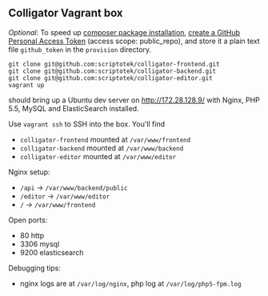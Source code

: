 
## Colligator Vagrant box

*Optional*: To speed up [composer package installation](https://blog.viaduct.io/composer-github-api/),
[create a GitHub Personal Access Token](https://github.com/settings/tokens/new)
(access scope: public_repo), and store it a plain text file `github_token`
in the `provision` directory.

    git clone git@github.com:scriptotek/colligator-frontend.git
    git clone git@github.com:scriptotek/colligator-backend.git
    git clone git@github.com:scriptotek/colligator-editor.git
    vagrant up

should bring up a Ubuntu dev server on http://172.28.128.9/
with Nginx, PHP 5.5, MySQL and ElasticSearch installed.

Use `vagrant ssh` to SSH into the box. You'll find

* `colligator-frontend` mounted at `/var/www/frontend`
* `colligator-backend` mounted at `/var/www/backend`
* `colligator-editor` mounted at `/var/www/editor`

Nginx setup:

* `/api` → `/var/www/backend/public`
* `/editor` → `/var/www/editor`
* `/` → `/var/www/frontend`

Open ports:

* 80 http
* 3306 mysql
* 9200 elasticsearch

Debugging tips:

* nginx logs are at `/var/log/nginx`, php log at `/var/log/php5-fpm.log`
